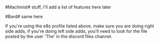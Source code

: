 #Machinist#
stuff, I'll add a list of features here later

#Bard#
same here

If you're using the e8s profile listed above, make sure you are doing right side adds, if you're doing left side adds, you'll need to look for the file posted by the user 'The' in the discord files channel.